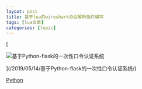 ```yaml
---
layout: post
title: 基于lua的wireshark协议解析插件编写 
tags: [lua文章]
categories: [topic]
---
```

[

![基于Python-flask的一次性口令认证系统](https://driverxdw.github.io//images/thumbnail.svg)

](/2019/05/14/基于Python-flask的一次性口令认证系统/)

[Python](/categories/Python/)